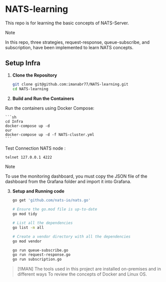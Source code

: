 # NATS-learning
This repo is for learning the basic concepts of NATS-Server.

> [!NOTE]
> In this repo, three strategies, request-response, queue-subscribe, and subscription, have been implemented to learn NATS concepts.



## Setup Infra

1. **Clone the Repository**

    ```sh
    git clone git@github.com:imanabr77/NATS-learning.git
    cd NATS-learning
    ```
2. **Build and Run the Containers**

  Run the containers using Docker Compose:

    ```sh
    cd Infra 
    docker-compose up -d
    our 
    docker-compose up -d -f NATS-cluster.yml
    ```

Test Connection NATS node : 

   ```sh
   telnet 127.0.0.1 4222
   ```

> [!NOTE]
> To use the monitoring dashboard, you must copy the JSON file of the dashboard from the Grafana folder and import it into Grafana.



3. **Setup and Running code**

   ```sh
   go get 'github.com/nats-io/nats.go'

   # Ensure the go.mod file is up-to-date
   go mod tidy

   # List all the dependencies
   go list -m all

   # Create a vendor directory with all the dependencies
   go mod vendor

   go run queue-subscribe.go
   go run request-response.go
   go run subscription.go

    ```

> [!IMAN]
> The tools used in this project are installed on-premises and in different ways
To review the concepts of Docker and Linux OS.


